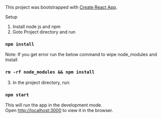 This project was bootstrapped with [Create React App](https://github.com/facebook/create-react-app).

Setup

1. Install node js and npm
2. Goto Project directory and run
###  `npm install`

Note: If you get error run the below command to wipe node_modules and Install
### `rm -rf node_modules && npm install`

3. In the project directory, run:

### `npm start`

This will run the app in the development mode.<br />
Open [http://localhost:3000](http://localhost:3000) to view it in the browser.
